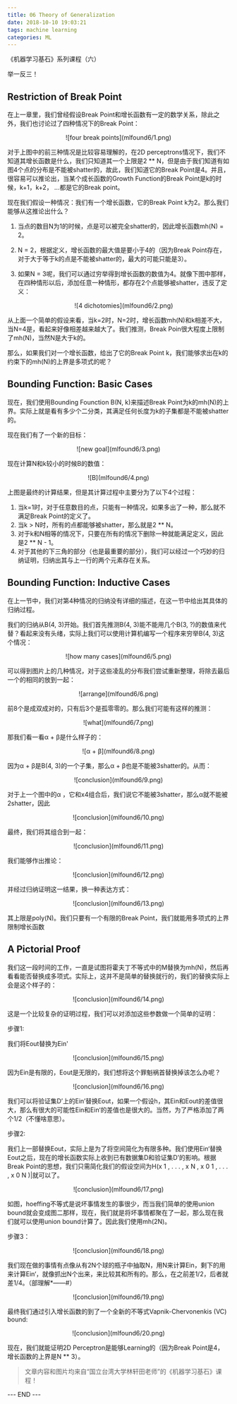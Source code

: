 ```yaml
---
title: 06 Theory of Generalization
date: 2018-10-10 19:03:21
tags: machine learning
categories: ML
---
```


《机器学习基石》系列课程（六）


举一反三！

<!-- more -->

## Restriction of Break Point

在上一章里，我们曾经假设Break Point和增长函数有一定的数学关系，除此之外，我们也讨论过了四种情况下的Break Point：

<div align=center> ![four break points](mlfound6/1.png) </div>

对于上图中的前三种情况是比较容易理解的，在2D perceptrons情况下，我们不知道其增长函数是什么，我们只知道其一个上限是2 \*\* N，但是由于我们知道有如图4个点的分布是不能被shatter的，故此，我们知道它的Break Point是4。并且，很容易可以推论出，当某个成长函数的Growth Function的Break Point是k的时候，k+1，k+2， ...都是它的Break point。

现在我们假设一种情况：我们有一个增长函数，它的Break Point k为2。那么我们能够从这推论出什么？

1. 当点的数目N为1的时候，点是可以被完全shatter的，因此增长函数mh(N) = 2。

2. N = 2，根据定义，增长函数的最大值是要小于4的（因为Break Point存在，对于大于等于k的点是不能被shatter的，最大的可能只能是3）。

3. 如果N = 3呢，我们可以通过穷举得到增长函数的数值为4。就像下图中那样，在四种情形以后，添加任意一种情形，都存在2个点能够被shatter，违反了定义：

   <div align=center> ![4 dichotomies](mlfound6/2.png) </div>

从上面一个简单的假设来看，当k=2时，N=2时，增长函数mh(N)和k相差不大，当N=4是，看起来好像相差越来越大了。我们推测，Break Poin很大程度上限制了mh(N)，当然N是大于k的。

那么，如果我们对一个增长函数，给出了它的Break Point k，我们能够求出在k的约束下的mh(N)的上界是多项式的呢？

## Bounding Function: Basic Cases

现在，我们使用Bounding Founction B(N, k)来描述Break Point为k的mh(N)的上界。实际上就是看有多少个二分类，其满足任何长度为k的子集都是不能被shatter的。

现在我们有了一个新的目标：

<div align=center> ![new goal](mlfound6/3.png) </div>

现在计算N和k较小的时候B的数值：

<div align=center> ![B](mlfound6/4.png)</div>

上图是最终的计算结果，但是其计算过程中主要分为了以下4个过程：

1. 当k=1时，对于任意数目的点，只能有一种情况，如果多出了一种，那么就不满足Break Point的定义了。
2. 当k > N时，所有的点都能够被shatter，那么就是2 \*\* N。
3. 对于k和N相等的情况下，只要在所有的情况下删除一种就能满足定义，因此是2 \*\* N - 1。
4. 对于其他的下三角的部分（也是最重要的部分），我们可以经过一个巧妙的归纳证明，归纳出其与上一行的两个元素存在关系。

## Bounding Function: Inductive Cases

在上一节中，我们对第4种情况的归纳没有详细的描述，在这一节中给出其具体的归纳过程。

我们的归纳从B(4, 3)开始。我们首先推测B(4, 3)能不能用几个B(3, ?)的数值来代替？看起来没有头绪，实际上我们可以使用计算机编写一个程序来穷举B(4, 3)这个情况：

<div align=center> ![how many cases](mlfound6/5.png) </div>

可以得到图片上的几种情况，对于这些凌乱的分布我们尝试重新整理，将除去最后一个的相同的放到一起：

<div align=center> ![arrange](mlfound6/6.png) </div>

前8个是成双成对的，只有后3个是孤零零的。那么我们可能有这样的推测：

<div align=center> ![what](mlfound6/7.png) </div>

那我们看一看α + β是什么样子的：

<div align=center> ![α + β](mlfound6/8.png) </div>

因为α + β是B(4, 3)的一个子集，那么α + β也是不能被3shatter的。从而：

<div align=center> ![conclusion](mlfound6/9.png) </div>

对于上一个图中的α ，它和x4组合后，我们说它不能被3shatter，那么α就不能被2shatter，因此

<div align=center> ![conclusion](mlfound6/10.png) </div>



最终，我们将其组合到一起：

<div align=center> ![conclusion](mlfound6/11.png) </div>

我们能够作出推论：

<div align=center> ![conclusion](mlfound6/12.png) </div>

并经过归纳证明这一结果，换一种表达方式：

<div align=center> ![conclusion](mlfound6/13.png) </div>

其上限是poly(N)。我们只要有一个有限的Break Point，我们就能用多项式的上界限制增长函数

## A Pictorial Proof

我们这一段时间的工作，一直是试图将霍夫丁不等式中的M替换为mh(N)，然后再看看能否替换成多项式。实际上，这并不是简单的替换就行的，我们的替换实际上会是这个样子的：

<div align=center> ![conclusion](mlfound6/14.png) </div>

这是一个比较复杂的证明过程，我们可以对添加这些参数做一个简单的证明：



步骤1:

我们将Eout替换为Ein'

<div align=center> ![conclusion](mlfound6/15.png) </div>

因为Ein是有限的，Eout是无限的，我们想将这个罪魁祸首替换掉该怎么办呢？

<div align=center> ![conclusion](mlfound6/16.png) </div>

我们可以将验证集D’上的Ein’替换Eout，如果一个假设h，其Ein和Eout的差值很大，那么有很大的可能性Ein和Ein‘的差值也是很大的。当然，为了严格添加了两个1/2（不懂啥意思）。



步骤2:

我们上一部替换Eout，实际上是为了将空间简化为有限多种。我们使用Ein‘替换Eout之后，现在的增长函数实际上收到已有数据集D和验证集D’的影响。根据Break Point的思想，我们只需简化我们的假设空间为H(x 1 , . . . , x N , x 0 1 , . . . , x 0 N )|就可以了。

<div align=center> ![conclusion](mlfound6/17.png) </div>

如图，hoeffing不等式是说坏事情发生的事很少，而当我们简单的使用union bound就会变成图二那样，现在，我们就是将坏事情都聚在了一起，那么现在我们就可以使用union bound计算了。因此我们使用mh(2N)。



步骤3：

<div align=center> ![conclusion](mlfound6/18.png) </div>

我们现在做的事情有点像从有2N个球的瓶子中抽取N，用N来计算Ein，剩下的用来计算Ein‘，就像抓出N个出来，来比较其和所有的。那么，在之前差1/2，后者就差1/4。（部理解*——#）

<div align=center> ![conclusion](mlfound6/19.png) </div>



最终我们通过引入增长函数的到了一个全新的不等式Vapnik-Chervonenkis (VC) bound:

<div align=center> ![conclusion](mlfound6/20.png) </div>

现在，我们就能证明2D Perceptron是能够Learning的（因为Break Point是4， 增长函数的上界是N \*\* 3）。

> 文章内容和图片均来自“国立台湾大学林轩田老师”的《机器学习基石》课程！

--- END --- 